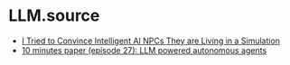 # LLM.source
- [I Tried to Convince Intelligent AI NPCs They are Living in a Simulation](https://youtu.be/aihq6jhdW-Q)
- [10 minutes paper (episode 27): LLM powered autonomous agents](https://youtu.be/_WIYPT5piaI)
